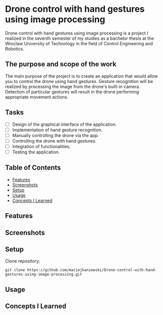 # Drone control with hand gestures using image processing

Drone control with hand gestures using image processing is a project I realized in the seventh semester of my studies
as a bachelor thesis at the Wroclaw University of Technology in the field of Control Engineering and Robotics.

## The purpose and scope of the work

The main purpose of the project is to create an application that would allow you to control the drone using hand gestures.
Gesture recognition will be realized by processing the image from the drone's built-in camera. Detection
of particular gestures will result in the drone performing appropriate movement actions.

## Tasks

- [ ] Design of the graphical interface of the application.
- [ ] Implementation of hand gesture recognition.
- [ ] Manually controlling the drone via the app.
- [ ] Controlling the drone with hand gestures.
- [ ] Integration of functionalities.
- [ ] Testing the application.

## Table of Contents

  - [Features](#features)
  - [Screenshots](#screenshots)
  - [Setup](#setup)
  - [Usage](#usage)
  - [Concepts I Learned](#concepts-i-learned)

## Features

## Screenshots

## Setup

Clone repository:

    git clone https://github.com/maciejkaniewski/Drone-control-with-hand-gestures-using-image-processing.git

## Usage

## Concepts I Learned
